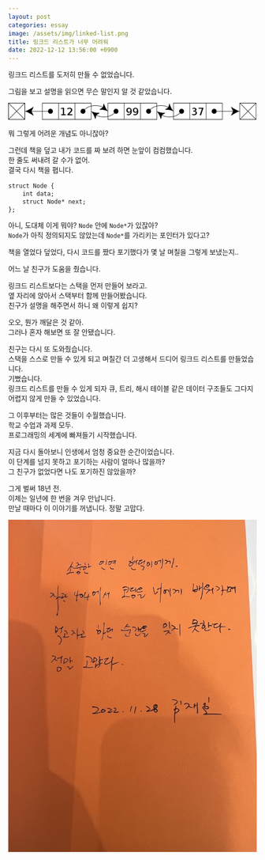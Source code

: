 ```yaml
---
layout: post
categories: essay
image: /assets/img/linked-list.png
title: 링크드 리스트가 너무 어려워
date: 2022-12-12 13:56:00 +0900
---
```


링크드 리스트를 도저히 만들 수 없었습니다.

그림을 보고 설명을 읽으면 무슨 말인지 알 것 같았습니다.

![링크드 리스트](/assets/img/linked-list.png)  

뭐 그렇게 어려운 개념도 아니잖아?

그런데 책을 덮고 내가 코드를 짜 보려 하면 눈앞이 컴컴했습니다.  
한 줄도 써내려 갈 수가 없어.  
결국 다시 책을 폅니다.

```
struct Node {
    int data;
    struct Node* next;
};
```

아니, 도대체 이게 뭐야? `Node` 안에 `Node*`가 있잖아?  
`Node`가 아직 정의되지도 않았는데 `Node*`를 가리키는 포인터가 있다고?

책을 열었다 덮었다, 다시 코드를 짰다 포기했다가 몇 날 며칠을 그렇게 보냈는지..

어느 날 친구가 도움을 줬습니다.

링크드 리스트보다는 스택을 먼저 만들어 보라고.  
옆 자리에 앉아서 스택부터 함께 만들어봤습니다.  
친구가 설명을 해주면서 하니 왜 이렇게 쉽지?

오오, 뭔가 깨달은 것 같아.  
그러나 혼자 해보면 또 잘 안됐습니다.

친구는 다시 또 도와줬습니다.  
스택을 스스로 만들 수 있게 되고 며칠간 더 고생해서 드디어 링크드 리스트를 만들었습니다.  
기뻤습니다.  
링크드 리스트를 만들 수 있게 되자 큐, 트리, 해시 테이블 같은 데이터 구조들도 그다지 어렵지 않게 만들 수 있었습니다.    

그 이후부터는 많은 것들이 수월했습니다.  
학교 수업과 과제 모두.  
프로그래밍의 세계에 빠져들기 시작했습니다.

지금 다시 돌아보니 인생에서 엄청 중요한 순간이었습니다.  
이 단계를 넘지 못하고 포기하는 사람이 얼마나 많을까?  
그 친구가 없었다면 나도 포기하진 않았을까?

그게 벌써 18년 전.  
이제는 일년에 한 번을 겨우 만납니다.  
만날 때마다 이 이야기를 꺼냅니다. 정말 고맙다.

![현덕이에게 편지](/assets/img/biggreat.jpg)